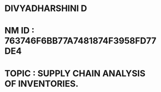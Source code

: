# DIVYADHARSHINI D
# NM ID : 763746F6BB77A7481874F3958FD77DE4
# TOPIC : SUPPLY CHAIN ANALYSIS OF INVENTORIES. 

